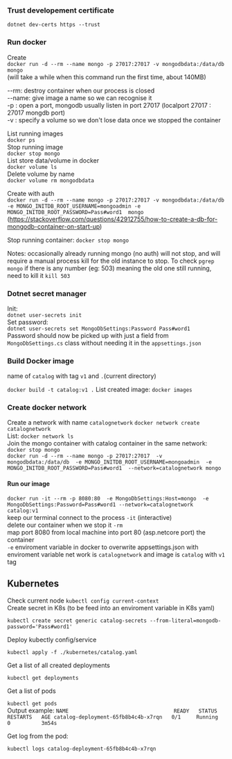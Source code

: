 ### Trust developement certificate
`
dotnet dev-certs https --trust
`

### Run docker  
Create  
`
docker run -d --rm --name mongo -p 27017:27017 -v mongodbdata:/data/db mongo
`  
(will take a while when this command run the first time, about 140MB)    

--rm: destroy container when our process is closed  
--name: give image a name so we can recognise it    
-p : open a port, mongodb usually listen in port 27017
(localport 27017 : 27017 mongdb port)   
-v : specify a volume so we don't lose data once we stopped 
the container

List running images     
`
docker ps   
`   
Stop running image  
`
docker stop mongo
`   
List store data/volume in docker    
`
docker volume ls
`   
Delete volume by name   
`
docker volume rm mongodbdata
`   

Create with auth    
`
docker run -d --rm --name mongo -p 27017:27017 -v mongodbdata:/data/db 
-e MONGO_INITDB_ROOT_USERNAME=mongoadmin
-e MONGO_INITDB_ROOT_PASSWORD=Pass#word1 
mongo
`   
(https://stackoverflow.com/questions/42912755/how-to-create-a-db-for-mongodb-container-on-start-up)

Stop running container:
`
docker stop mongo
`   
    
Notes: occasionally already running mongo (no auth) will not stop, and will require a manual process kill
for the old instance to stop. To check
`
pgrep mongo
`
if there is any number (eg: 503) meaning the old one still running, need to kill it
`kill 503`
    

### Dotnet secret manager
Init:   
`
dotnet user-secrets init
`   
Set password:   
`
dotnet user-secrets set MongoDbSettings:Password Pass#word1
`   
Password should now be picked up with just a field from `MongoDbSettings.cs` class 
without needing it in the `appsettings.json`    

### Build Docker image
name of `catalog` with tag `v1` and `.`(current directory)		

`
docker build -t catalog:v1 .
`
List created image: `docker images`


### Create docker network
Create a network with name `catalognetwork`
`
docker network create catalognetwork
`   	
List: 
`
docker network ls
`	
Join the mongo container with catalog container in the same network:    
`
docker stop mongo
`   
`
docker run -d --rm --name mongo -p 27017:27017 
-v mongodbdata:/data/db 
-e MONGO_INITDB_ROOT_USERNAME=mongoadmin 
-e MONGO_INITDB_ROOT_PASSWORD=Pass#word1 
--network=catalognetwork
mongo
`   
#### Run our image
`
docker run -it --rm -p 8080:80 
-e MongoDbSettings:Host=mongo 
-e MongoDbSettings:Password=Pass#word1
--network=catalognetwork
catalog:v1
`   
keep our terminal connect to the process `-it` (interactive)        
delete our container when we stop it `-rm`    
map port 8080 from local machine into port 80 (asp.netcore port) the container  
`-e` enviroment variable in docker to overwrite appsettings.json with enviroment variable
net work is `catalognetwork` and image is `catalog` with `v1` tag



## Kubernetes
Check current node
`
kubectl config current-context
`	
Create secret in K8s (to be feed into an enviroment variable in K8s yaml)

`
kubectl create secret generic catalog-secrets --from-literal=mongodb-password='Pass#word1'
`

Deploy kubectly config/service	

`
kubectl apply -f ./kubernetes/catalog.yaml 
`

Get a list of all created deployments	

`
kubectl get deployments
`

Get a list of pods	

`
kubectl get pods
`	
Output example: 
`
NAME                                  READY   STATUS    RESTARTS   AGE
catalog-deployment-65fb8b4c4b-x7rqn   0/1     Running   0          3m54s
`

Get log from the pod:	

`
kubectl logs catalog-deployment-65fb8b4c4b-x7rqn
`






